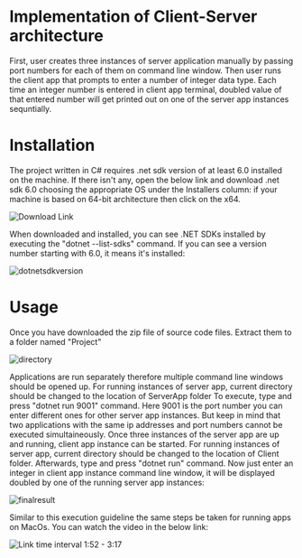 # Implementation of Client-Server architecture

First, user creates three instances of server application manually by passing port numbers for each of them on command line window.
Then user runs the client app that prompts to enter a number of integer data type.
Each time an integer number is entered in client app terminal, doubled value of that entered number will get
printed out on one of the server app instances sequntially.

# Installation

The project written in C# requires .net sdk version of at least 6.0 installed on the machine.
If there isn't any, open the below link and download .net sdk 6.0 choosing the appropriate OS under the Installers column:
if your machine is based on 64-bit architecture then click on the x64.

![Download Link](https://dotnet.microsoft.com/en-us/download/dotnet/6.0)

When downloaded and installed, you can see .NET SDKs installed by executing the
"dotnet --list-sdks" command. 
If you can see a version number starting with 6.0, it means it's installed:

![dotnetsdkversion](https://github.com/ADA-GWU/understanding-the-systems-with-complex-connections-AslanIbadullayevDev/assets/113417854/4a204ddf-3302-4e05-a970-22c0ec38046c)



# Usage

Once you have downloaded the zip file of source code files. Extract them to a folder named "Project"

![directory](https://github.com/ADA-GWU/understanding-the-systems-with-complex-connections-AslanIbadullayevDev/assets/113417854/6c30c8b1-eb49-4700-bd17-a2fa17f74959)

Applications are run separately therefore multiple command line windows should be opened up.
For running instances of server app, current directory should be changed to the location of ServerApp folder
To execute, type and press "dotnet run 9001" command. Here 9001 is the port number you can enter different ones for other server app instances.
But keep in mind that two applications with the same ip addresses and port numbers cannot be executed simultaineously.
Once three instances of the server app are up and running, client app instance can be started.
For running instances of server app, current directory should be changed to the location of Client folder.
Afterwards, type and press "dotnet run" command.
Now just enter an integer in client app instance command line window, it will be displayed doubled by one
of the running server app instances:

![finalresult](https://github.com/ADA-GWU/understanding-the-systems-with-complex-connections-AslanIbadullayevDev/assets/113417854/9c346e4e-e69e-4c26-b4e2-1d6291ad42b2)


Similar to this execution guideline the same steps be taken for running apps on MacOs. 
You can watch the video in the below link:

![Link](https://youtu.be/Jr0XGKHoYU0?si=0JpVCwygpT8aUXLO)
time interval 1:52 - 3:17 

